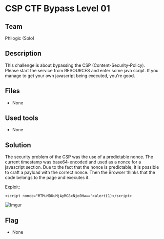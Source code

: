 # CSP CTF Bypass Level 01
## Team
Philogic (Solo)

## Description
This challenge is about bypassing the CSP (Content-Security-Policy). Please start the service from RESOURCES and enter some java script. If you manage to get your own javascript being executed, you're good. 

## Files
- None

## Used tools
- None

## Solution

The security problem of the CSP was the use of a predictable nonce. The current timestamp was base64-encoded and used as a nonce for a javascript section.
Due to the fact that the nonce is predictable, it is possible to craft a payload with the correct nonce. Then the Browser thinks that the code belongs to the page and executes it.

Exploit:
```
<script nonce="MTMuMDUuMjAyMC8xNjo0Nw==">alert(1)</script>
```
![Imgur](https://i.imgur.com/4wCBCol.png)

## Flag
- None